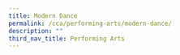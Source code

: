 ```yaml
---
title: Modern Dance
permalink: /cca/performing-arts/modern-dance/
description: ""
third_nav_title: Performing Arts
---
```

